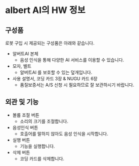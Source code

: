 # albert AI의 HW 정보 


구성품
--
로봇 구입 시 제공되는 구성품은 아래와 같습니다.

- 알버트AI 본체 
  - 음성 인식을 통해 다양한 AI 서비스를 이용할 수 있습니다.
- 모자, 벨트
  - 알버트AI 를 보호할 수 있는 덮개입니다.
- 사용 설명서, 코딩 카드 3장 & NUGU 카드 6장
  - 품질보증서는 A/S 신청 시 필요하므로 잘 보관하시기 바랍니다.



외관 및 기능
--
- 볼륨 조절 버튼
  - 소리의 크기를 조절합니다.
- 음성인식 버튼
  - 호출어를 말하지 않아도 음성 인식을 시작합니다.
- 실행 버튼
  - 기능을 실행합니다.
- 삭제 버튼
  - 코딩 카드를 삭제합니다.
